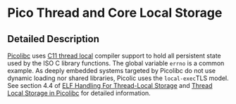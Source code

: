 # Pico Thread and Core Local Storage
## Detailed Description
[Picolibc](https://github.com/picolibc/picolibc) uses [C11 thread local](https://en.wikipedia.org/wiki/Thread-local_storage) compiler support to hold all persistent state used by the ISO C library functions.  The global variable `errno` is a common example. As deeply embedded systems targeted by Picolibc do not use dynamic loading nor shared libraries,  Picolic uses the `local-exec`TLS model. See section 4.4 of [ELF Handling For Thread-Local Storage](https://www.akkadia.org/drepper/tls.pdf) and [Thread Local Storage in Picolibc](https://github.com/picolibc/picolibc/blob/main/doc/tls.md#thread-local-storage-in-picolibc) for detailed information.
<!--stackedit_data:
eyJoaXN0b3J5IjpbMTgzODUzNjUyLC0xMDUzNDYxMTYzLDEzMD
A5MTI0MzksLTgzNjQyMDI3NSwtOTMyNjYxODAyLC0xNzYwNTEz
NTk4LDc4NzM2ODUxOF19
-->